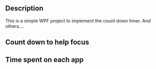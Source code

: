 ## Description
This is a simple WPF project to implement the count down timer.
And others....

## Count down to help focus

## Time spent on each app
